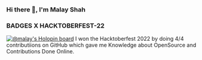 ### Hi there 👋, I'm Malay Shah

<!--
**MALAY-21/MALAY-21** is a ✨ _special_ ✨ repository because its `README.md` (this file) appears on your GitHub profile.

Here are some ideas to get you started:

- 🔭 I’m currently working on ...
- 🌱 I’m currently learning ...
- 👯 I’m looking to collaborate on ...
- 🤔 I’m looking for help with ...
- 💬 Ask me about ...
- 📫 How to reach me: ...
- 😄 Pronouns: ...
- ⚡ Fun fact: ...
-->

### BADGES X HACKTOBERFEST-22
[![@malay's Holopin board](https://holopin.me/malay)](https://holopin.io/@malay)
I won the Hacktoberfest 2022 by doing 4/4 contributiions on GitHub which gave me Knowledge about OpenSource and Contributions Done Online.
